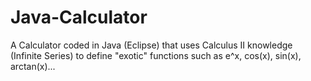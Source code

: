 # Java-Calculator
A Calculator coded in Java (Eclipse) that uses Calculus II knowledge (Infinite Series) to define "exotic" functions such as e^x,
cos(x), sin(x), arctan(x)... 
